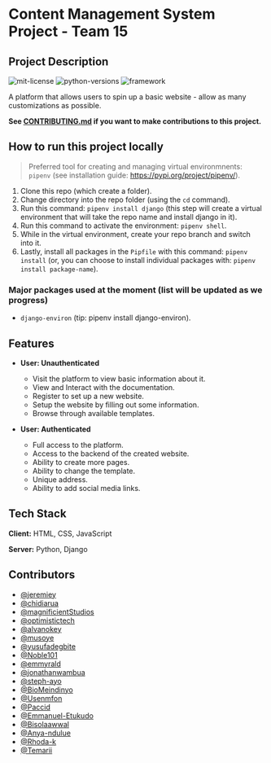# Content Management System Project - Team 15

## Project Description

![mit-license](https://img.shields.io/badge/license-MIT-brightgreen) ![python-versions](https://img.shields.io/badge/python-3.7%20%7C%203.8%20%7C%203.9%20%7C%203.10-blue) ![framework](https://img.shields.io/badge/framework-django-blue)

A platform that allows users to spin up a basic website - allow as many customizations as possible.

**See [CONTRIBUTING.md](https://github.com/zuri-training/my_cms-pjt-15/blob/main/CONTRIBUTING.md) if you want to make contributions to this project.**

## How to run this project locally

> Preferred tool for creating and managing virtual environmnents: `pipenv` (see installation guide: <https://pypi.org/project/pipenv/>).

1. Clone this repo (which create a folder).
2. Change directory into the repo folder (using the `cd` command).
3. Run this command: `pipenv install django` (this step will create a virtual environment that will take the repo name and install django in it).
4. Run this command to activate the environment: `pipenv shell`.
5. While in the virtual environment, create your repo branch and switch into it.
6. Lastly, install all packages in the `Pipfile` with this command: `pipenv install` (or, you can choose to install individual packages with: `pipenv install package-name`).

### Major packages used at the moment (list will be updated as we progress)
- `django-environ` (tip: pipenv install django-environ).

## Features

- **User: Unauthenticated**
  - Visit the platform to view basic information about it.
  - View and Interact with the documentation.
  - Register to set up a new website.
   - Setup the website by filling out some information.
  - Browse through available templates.

- **User: Authenticated**
  - Full access to the platform.
  - Access to the backend of the created website.
  - Ability to create more pages.
  - Ability to change the template.
  - Unique address.
  - Ability to add social media links.

## Tech Stack

**Client:** HTML, CSS, JavaScript

**Server:** Python, Django

## Contributors
- [@jeremiey](https://www.github.com/jeremiey)
- [@chidiarua](https://www.github.com/chidiarua)
- [@magnificientStudios](https://www.github.com/magnificientStudios)
- [@optimistictech](https://www.github.com/optimistictech)
- [@alvanokey](https://www.github.com/alvanokey)
- [@musoye](https://www.github.com/muyose)
- [@yusufadegbite](https://www.github.com/yusufadegbite)
- [@Noble101](https://www.github.com/Noble101)
- [@emmyrald](https://www.github.com/emmyrald)
- [@jonathanwambua](https://www.github.com/jonathanwambua)
- [@steph-ayo](https://www.github.com/steph-ayo)
- [@BioMeindinyo](https://www.github.com/BioMeindinyo)
- [@Usenmfon](https://www.github.com/Usenmfon)
- [@Paccid](https://www.github.com/Paccid)
- [@Emmanuel-Etukudo](https://www.github.com/Emmanuel-Etukudo)
- [@Bisolaawwal](https://www.github.com/Bisolaawwal)
- [@Anya-ndulue](https://www.github.com/Anya-ndulue)
- [@Rhoda-k](https://www.github.com/Rhoda-k)
- [@Temarii](https://www.github.com/Temarii)

